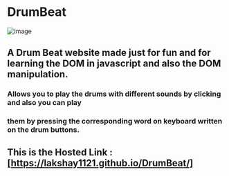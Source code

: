 # DrumBeat 

   ![image](https://user-images.githubusercontent.com/91718893/198604303-89445c6b-265c-4747-bcd2-3df85aa495e7.png)


  ## A Drum Beat website made just for fun and for learning the DOM in javascript and also the DOM manipulation.
  
  ### Allows you to play the drums with different sounds by clicking and also you can play 
  ### them by pressing the corresponding word on keyboard written on the drum buttons.
  
  ## This is the Hosted Link : [https://lakshay1121.github.io/DrumBeat/]
  
  

